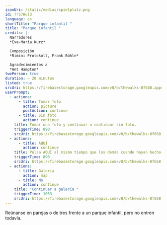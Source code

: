 ```yaml
---
iconUri: /static/medias/spielplatz.png
id: Tr57Hul3
language: es
shortTitle: "Parque infantil "
title: "Parque infantil "
credits: |-
  Narradores
  *Eva-Maria Kurz*

  Composición
  *Rimini Protokoll, Frank Böhle*

  Agradecimientos a
  *Ant Hampton*
twoPerson: true
duration: ~ 20 minutos
listed: true
srcUri: https://firebasestorage.googleapis.com/v0/b/thewalks-8f658.appspot.com/o/mp3%2Fapi-v1%2Fwalk_10_sp_10_12.mp3?alt=media&token=50b20bdc-2ecf-497f-97b1-17ed5dd04579
userPrompt:
  - actions:
      - title: Tomar foto
        action: picture
        postAction: continue
      - title: Sin foto
        action: continue
    title: Tomar una foto y continuar o continuar sin foto.
    triggerTime: 890
    srcUri: https://firebasestorage.googleapis.com/v0/b/thewalks-8f658.appspot.com/o/mp3%2Fapi-v1%2Fes_tr57hul3%2Fwalk_10_de_Loop1__14-50-650__08_12.mp3?alt=media&token=aeb517a6-61bd-40d3-8f2e-be67294c616b
  - actions:
      - title: AQUÍ
        action: continue
    title: Pulsa AQUÍ al mismo tiempo que los demás cuando hayan hecho las fotos.
    triggerTime: 890
    srcUri: https://firebasestorage.googleapis.com/v0/b/thewalks-8f658.appspot.com/o/mp3%2Fapi-v1%2Fes_tr57hul3%2Fwalk_10_de_Loop1__14-50-650__08_12.mp3?alt=media&token=bb105092-a5fd-4766-ac0d-f2785cedbf18
  - actions:
      - title: Galería
        action: map
      - title: No
        action: continue
    title: "Continuar a galería "
    triggerTime: 1053
    srcUri: https://firebasestorage.googleapis.com/v0/b/thewalks-8f658.appspot.com/o/mp3%2Fapi-v1%2Fes_tr57hul3%2Fmulti_Zeubeel8_loop.mp3?alt=media&token=8d2844b4-5f93-4776-9c76-0ab4016fccb6
---
```

Reúnanse en parejas o de tres frente a un parque infantil, pero no entren todavía.